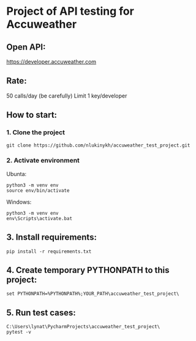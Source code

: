 # Project of API testing for Accuweather

## Open API:
https://developer.accuweather.com

## Rate: 
50 calls/day (be carefully)
Limit 1 key/developer

## How to start:
### 1. Clone the project
```
git clone https://github.com/nlukinykh/accuweather_test_project.git
```

### 2. Activate environment
Ubunta:
```
python3 -m venv env
source env/bin/activate
```
Windows:
```
python3 -m venv env
env\Scripts\activate.bat
```
## 3. Install requirements:
```
pip install -r requirements.txt
```
## 4. Create temporary PYTHONPATH to this project:
```
set PYTHONPATH=%PYTHONPATH%;YOUR_PATH\accuweather_test_project\
```
## 5. Run test cases:
```
C:\Users\lynat\PycharmProjects\accuweather_test_project\
pytest -v
```
